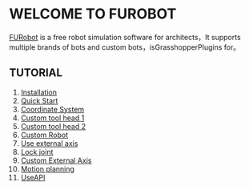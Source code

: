 # WELCOME TO FUROBOT
<!-- ![Logo](.\fav.png)
---- -->

[FURobot](https://www.food4rhino.com/en/app/furobot) is a free robot simulation software for architects，It supports multiple brands of bots and custom bots，isGrasshopperPlugins for。

<!-- * emulate & Offline Program Generation
* Support KUKA, ABB, UR and other brands of robots
* Support for custom bots and other hardware
* Supports multiple construction processes
* KUKA & ABB Communication & Control -->

## TUTORIAL
1. [Installation](Tutorial/installation.md)
2. [Quick Start](Tutorial/getting_started.md)
3. [Coordinate System](Tutorial/frame.md)
4. [Custom tool head 1](Tutorial/3_customtool.md)
5. [Custom tool head 2](Tutorial/customtool2.md)
6. [Custom Robot](Tutorial/customrobot1.md)
7. [Use external axis](Tutorial/useEA.md)
8. [Lock joint](Tutorial/lockjoint.md)
9. [Custom External Axis](Tutorial/customEA.md)
10. [Motion planning](Tutorial/motionplanning.md)
11. [UseAPI](Tutorial/API.md)
